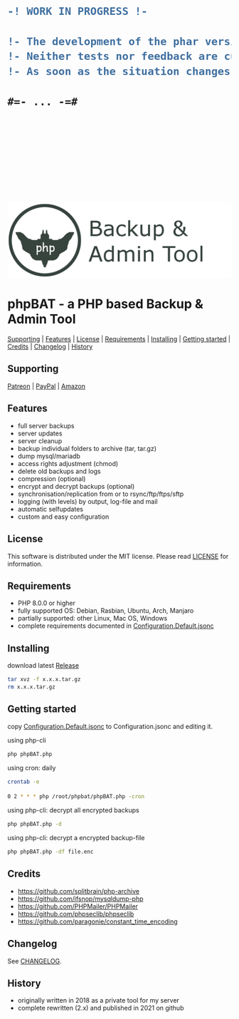 <h1>

```diff
-! WORK IN PROGRESS !-

!- The development of the phar version is at a very early stage.
!- Neither tests nor feedback are currently useful.
!- As soon as the situation changes, I will inform you.

#=- ... -=#

```

</h1>

<br /><br /><br /><br /><br /><br /><br /><br /><br /><br />

![phpBAT](https://raw.githubusercontent.com/robertsaupe/phpbat/phar/.logo/phpbat-banner.png)

# phpBAT - a PHP based Backup &amp; Admin Tool

[Supporting](https://github.com/robertsaupe/phpbat#supporting) |
[Features](https://github.com/robertsaupe/phpbat#features) |
[License](https://github.com/robertsaupe/phpbat#license) |
[Requirements](https://github.com/robertsaupe/phpbat#requirements) |
[Installing](https://github.com/robertsaupe/phpbat#installing) |
[Getting started](https://github.com/robertsaupe/phpbat#getting-started) |
[Credits](https://github.com/robertsaupe/phpbat#credits) |
[Changelog](https://github.com/robertsaupe/phpbat#changelog) |
[History](https://github.com/robertsaupe/phpbat#history)

## Supporting

[Patreon](https://www.patreon.com/robertsaupe) |
[PayPal](https://www.paypal.com/donate?hosted_button_id=SQMRNY8YVPCZQ) |
[Amazon](https://www.amazon.de/ref=as_li_ss_tl?ie=UTF8&linkCode=ll2&tag=robertsaupe-21&linkId=b79bc86cee906816af515980cb1db95e&language=de_DE)

## Features

- full server backups
- server updates
- server cleanup
- backup individual folders to archive (tar, tar.gz)
- dump mysql/mariadb
- access rights adjustment (chmod)
- delete old backups and logs
- compression (optional)
- encrypt and decrypt backups (optional)
- synchronisation/replication from or to rsync/ftp/ftps/sftp
- logging (with levels) by output, log-file and mail
- automatic selfupdates
- custom and easy configuration

## License

This software is distributed under the MIT license. Please read [LICENSE](LICENSE) for information.

## Requirements

- PHP 8.0.0 or higher
- fully supported OS: Debian, Rasbian, Ubuntu, Arch, Manjaro
- partially supported: other Linux, Mac OS, Windows
- complete requirements documented in [Configuration.Default.jsonc](Configuration.Default.jsonc)

## Installing

download latest [Release](https://github.com/robertsaupe/phpbat/releases)

```bash
tar xvz -f x.x.x.tar.gz
rm x.x.x.tar.gz
```

## Getting started

copy [Configuration.Default.jsonc](Configuration.Default.jsonc) to Configuration.jsonc and editing it.

using php-cli

```bash
php phpBAT.php
```

using cron: daily

```bash
crontab -e

0 2 * * * php /root/phpbat/phpBAT.php -cron
```

using php-cli: decrypt all encrypted backups

```bash
php phpBAT.php -d
```

using php-cli: decrypt a encrypted backup-file

```bash
php phpBAT.php -df file.enc
```

## Credits

- <https://github.com/splitbrain/php-archive>
- <https://github.com/ifsnop/mysqldump-php>
- <https://github.com/PHPMailer/PHPMailer>
- <https://github.com/phpseclib/phpseclib>
- <https://github.com/paragonie/constant_time_encoding>

## Changelog

See [CHANGELOG](CHANGELOG.md).

## History

- originally written in 2018 as a private tool for my server
- complete rewritten (2.x) and published in 2021 on github

